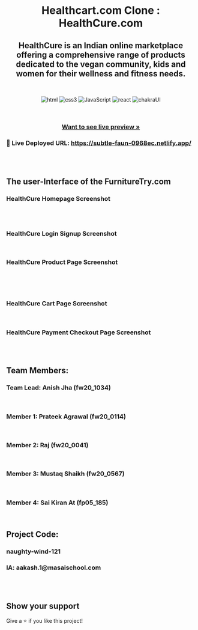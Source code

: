 <h1 align="center">Healthcart.com Clone : HealthCure.com</h1>

<h2 align="center">HealthCure is an Indian online marketplace offering a comprehensive range of products dedicated to the vegan community, kids and women for their wellness and fitness needs.</h2>

<br />
<p align="center">
    <img src="https://img.shields.io/badge/HTML5-E34F26?style=for-the-badge&logo=html5&logoColor=white" alt="html"/>
    <img src="https://img.shields.io/badge/CSS3-1572B6?style=for-the-badge&logo=css3&logoColor=white" alt="css3"/> 
    <img src="https://img.shields.io/badge/JavaScript-323330?style=for-the-badge&logo=javascript&logoColor=F7DF1E" alt="JavaScript" />
    <img src="https://img.shields.io/badge/React-20232A?style=for-the-badge&logo=react&logoColor=61DAFB" alt="react"/>
    <img src="https://camo.githubusercontent.com/5d58ae623237663dd0d209c197c95181d672cbc62ad322039de3c37f1647bcce/68747470733a2f2f696d672e736869656c64732e696f2f62616467652f4368616b726125323055492d3362633762643f7374796c653d666f722d7468652d6261646765266c6f676f3d6368616b72617569266c6f676f436f6c6f723d7768697465" alt="chakraUI"/>
</p>

<br />

<h3 align="center"><a href="https://subtle-faun-0968ec.netlify.app/"><strong>Want to see live preview »</strong></a></h3>

### 🔗 Live Deployed URL: https://subtle-faun-0968ec.netlify.app/

<br />
<br />

## The user-Interface of the FurnitureTry.com

<h3>HealthCure Homepage Screenshot</h3>

<br />

<br />
<h3>HealthCure Login Signup Screenshot</h3>

<br />
<h3>HealthCure Product Page Screenshot</h3>

<br />

<br />

<br />
<h3>HealthCure Cart Page Screenshot</h3>

<br />
<h3>HealthCure Payment Checkout Page Screenshot</h3>

<br />
<br />

## Team Members:

<h3>Team Lead: <b>Anish Jha (fw20_1034)</b> </h3>

<br />
<h3>Member 1: <b>Prateek Agrawal (fw20_0114)</b> </h3>

<br />

<h3>Member 2: <b>Raj (fw20_0041)</b> </h3>

<br />

<h3>Member 3: <b>Mustaq Shaikh (fw20_0567)</b> </h3>

<br />

<h3>Member 4: <b>Sai Kiran At (fp05_185)</b> </h3>

<br />

## Project Code:

<h3>naughty-wind-121</h3>
<h3>IA: aakash.1@masaischool.com</h3>

<br />
<br />

## Show your support

Give a ⭐️ if you like this project!
